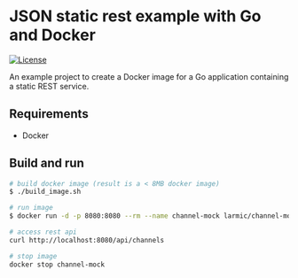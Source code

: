 # JSON static rest example with Go and Docker

[![License](https://img.shields.io/badge/License-Apache%202.0-blue.svg)](https://opensource.org/licenses/Apache-2.0)

An example project to create a Docker image for a Go application containing a static REST service.

## Requirements

* Docker 

## Build and run

```sh 
# build docker image (result is a < 8MB docker image)
$ ./build_image.sh

# run image
$ docker run -d -p 8080:8080 --rm --name channel-mock larmic/channel-mock

# access rest api
curl http://localhost:8080/api/channels

# stop image
docker stop channel-mock
```